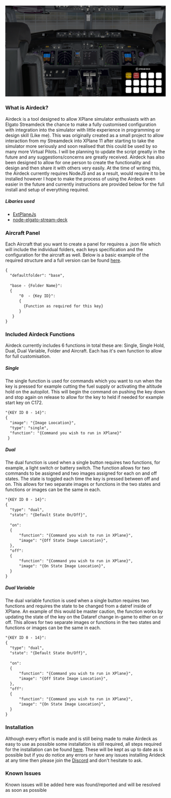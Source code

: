 <link rel="shortcut icon" type="image/x-icon" href="airdeckicon.png">

[![Airdeck](githubimage.png "Airdeck")](https://github.com/ThatTom/Airdeck)

### What is Airdeck?

Airdeck is a tool designed to allow XPlane simulator enthusiasts with an Elgato Streamdeck the chance to make a fully customised configuration with integration into the simulator with little experience in programming or design skill (Like me). This was originally created as a small project to allow interaction from my Streamdeck into XPlane 11 after starting to take the simulator more seriously and soon realised that this could be used by so many more Virtual Pilots. I will be planning to update the script greatly in the future and any suggestions/concerns are greatly received. Airdeck has also been designed to allow for one person to create the functionality and design and then share it with others very easily. At the time of writing this, the Airdeck currently requires NodeJS and as a result, would require it to be installed however I hope to make the process of using the Airdeck even easier in the future and currently instructions are provided below for the full install and setup of everything required.

##### Libaries used

* [ExtPlaneJs](https://github.com/wadedos/ExtPlaneJs)
* [node-elgato-stream-deck](https://github.com/Lange/node-elgato-stream-deck)

### Aircraft Panel

Each Aircraft that you want to create a panel for requires a .json file which will include the individual folders, each keys specification and the configuration for the aircraft as well. Below is a basic example of the required structure and a full version can be found [here](https://github.com/ThatTom/Airdeck/blob/master/exampleaircraftpanel.json).

```
{
  "defaultfolder": "base",

  "base - {Folder Name}":
  {
      "0  - {Key ID}":
      {
        {Function as required for this key}
      }
   }
}
```

### Included Airdeck Functions

Airdeck currently includes 6 functions in total these are: Single, Single Hold, Dual, Dual Variable, Folder and Aircraft. Each has it's own function to allow for full customisation.

##### Single

The single function is used for commands which you want to run when the key is pressed for example cutting the fuel supply or activating the altitude hold on the autopilot. This will begin the command on pushing the key down and stop again on release to allow for the key to held if needed for example start key on C172.

``` 
"{KEY ID 0 - 14}":
{
  "image": "{Image Loocation}",
  "type": "single",
  "function": "{Command you wish to run in XPlane}"
 }
 ```
 
##### Dual

The dual function is used when a single button requires two functions, for example, a light switch or battery switch. The function allows for two commands to be assigned and two images assigned for each on and off states. The state is toggled each time the key is pressed between off and on. This allows for two separate images or functions in the two states and functions or images can be the same in each.

``` 
"{KEY ID 0 - 14}":
{
  "type": "dual",
  "state": "{Default State On/Off}",

  "on":
  {
      "function": "{Command you wish to run in XPlane}",
      "image": "{Off State Image Loocation}",
  },
  "off":
  {
      "function": "{Command you wish to run in XPlane}",
      "image": "{On State Image Loocation}",
  }
}
 ```
 
 ##### Dual Variable

The dual variable function is used when a single button requires two functions and requires the state to be changed from a datref inside of XPlane. An example of this would be master caution, the function works by updating the state of the key on the Dataref change in-game to either on or off. This allows for two separate images or functions in the two states and functions or images can be the same in each.

``` 
"{KEY ID 0 - 14}":
{
  "type": "dual",
  "state": "{Default State On/Off}",

  "on":
  {
      "function": "{Command you wish to run in XPlane}",
      "image": "{Off State Image Loocation}",
  },
  "off":
  {
      "function": "{Command you wish to run in XPlane}",
      "image": "{On State Image Loocation}",
  } 
}
 ```
 
### Installation

Although every effort is made and is still being made to make Airdeck as easy to use as possible some installation is still required, all steps required for the installation can be found [here](https://github.com/ThatTom/Airdeck/wiki/Installation). These will be kept as up to date as is possible but if you do notice any errors or have any issues installing Arideck at any time then please join the [Discord](https://discord.gg/wCrFWDx) and don't hesitate to ask.
 
### Known Issues

Known issues will be added here was found/reported and will be resolved as soon as possible

